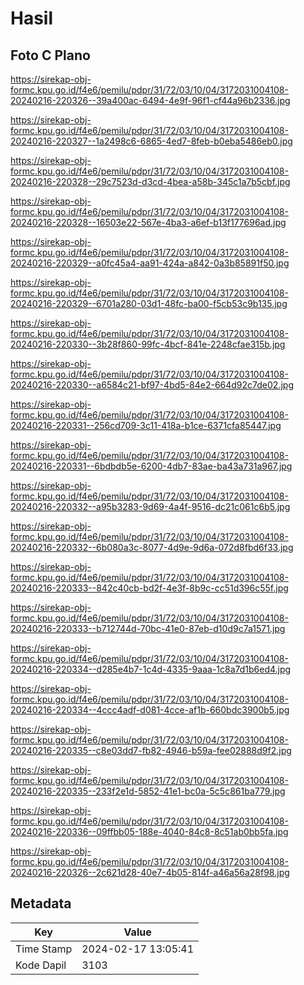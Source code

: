 # Hasil

## Foto C Plano

https://sirekap-obj-formc.kpu.go.id/f4e6/pemilu/pdpr/31/72/03/10/04/3172031004108-20240216-220326--39a400ac-6494-4e9f-96f1-cf44a96b2336.jpg

https://sirekap-obj-formc.kpu.go.id/f4e6/pemilu/pdpr/31/72/03/10/04/3172031004108-20240216-220327--1a2498c6-6865-4ed7-8feb-b0eba5486eb0.jpg

https://sirekap-obj-formc.kpu.go.id/f4e6/pemilu/pdpr/31/72/03/10/04/3172031004108-20240216-220328--29c7523d-d3cd-4bea-a58b-345c1a7b5cbf.jpg

https://sirekap-obj-formc.kpu.go.id/f4e6/pemilu/pdpr/31/72/03/10/04/3172031004108-20240216-220328--16503e22-567e-4ba3-a6ef-b13f177696ad.jpg

https://sirekap-obj-formc.kpu.go.id/f4e6/pemilu/pdpr/31/72/03/10/04/3172031004108-20240216-220329--a0fc45a4-aa91-424a-a842-0a3b85891f50.jpg

https://sirekap-obj-formc.kpu.go.id/f4e6/pemilu/pdpr/31/72/03/10/04/3172031004108-20240216-220329--6701a280-03d1-48fc-ba00-f5cb53c9b135.jpg

https://sirekap-obj-formc.kpu.go.id/f4e6/pemilu/pdpr/31/72/03/10/04/3172031004108-20240216-220330--3b28f860-99fc-4bcf-841e-2248cfae315b.jpg

https://sirekap-obj-formc.kpu.go.id/f4e6/pemilu/pdpr/31/72/03/10/04/3172031004108-20240216-220330--a6584c21-bf97-4bd5-84e2-664d92c7de02.jpg

https://sirekap-obj-formc.kpu.go.id/f4e6/pemilu/pdpr/31/72/03/10/04/3172031004108-20240216-220331--256cd709-3c11-418a-b1ce-6371cfa85447.jpg

https://sirekap-obj-formc.kpu.go.id/f4e6/pemilu/pdpr/31/72/03/10/04/3172031004108-20240216-220331--6bdbdb5e-6200-4db7-83ae-ba43a731a967.jpg

https://sirekap-obj-formc.kpu.go.id/f4e6/pemilu/pdpr/31/72/03/10/04/3172031004108-20240216-220332--a95b3283-9d69-4a4f-9516-dc21c061c6b5.jpg

https://sirekap-obj-formc.kpu.go.id/f4e6/pemilu/pdpr/31/72/03/10/04/3172031004108-20240216-220332--6b080a3c-8077-4d9e-9d6a-072d8fbd6f33.jpg

https://sirekap-obj-formc.kpu.go.id/f4e6/pemilu/pdpr/31/72/03/10/04/3172031004108-20240216-220333--842c40cb-bd2f-4e3f-8b9c-cc51d396c55f.jpg

https://sirekap-obj-formc.kpu.go.id/f4e6/pemilu/pdpr/31/72/03/10/04/3172031004108-20240216-220333--b712744d-70bc-41e0-87eb-d10d9c7a1571.jpg

https://sirekap-obj-formc.kpu.go.id/f4e6/pemilu/pdpr/31/72/03/10/04/3172031004108-20240216-220334--d285e4b7-1c4d-4335-9aaa-1c8a7d1b6ed4.jpg

https://sirekap-obj-formc.kpu.go.id/f4e6/pemilu/pdpr/31/72/03/10/04/3172031004108-20240216-220334--4ccc4adf-d081-4cce-af1b-660bdc3900b5.jpg

https://sirekap-obj-formc.kpu.go.id/f4e6/pemilu/pdpr/31/72/03/10/04/3172031004108-20240216-220335--c8e03dd7-fb82-4946-b59a-fee02888d9f2.jpg

https://sirekap-obj-formc.kpu.go.id/f4e6/pemilu/pdpr/31/72/03/10/04/3172031004108-20240216-220335--233f2e1d-5852-41e1-bc0a-5c5c861ba779.jpg

https://sirekap-obj-formc.kpu.go.id/f4e6/pemilu/pdpr/31/72/03/10/04/3172031004108-20240216-220336--09ffbb05-188e-4040-84c8-8c51ab0bb5fa.jpg

https://sirekap-obj-formc.kpu.go.id/f4e6/pemilu/pdpr/31/72/03/10/04/3172031004108-20240216-220326--2c621d28-40e7-4b05-814f-a46a56a28f98.jpg


## Metadata

| Key        | Value               |
| ---------- | ------------------- |
| Time Stamp | 2024-02-17 13:05:41 |
| Kode Dapil | 3103                |



